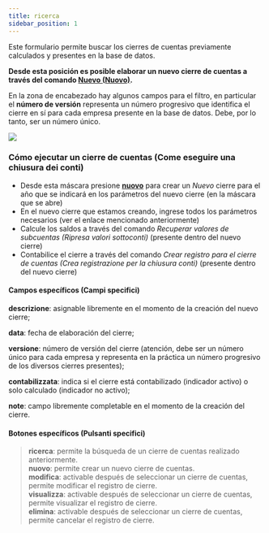```yaml
---
title: ricerca
sidebar_position: 1
---
```


Este formulario permite buscar los cierres de cuentas previamente calculados y presentes en la base de datos.

**Desde esta posición es posible elaborar un nuevo cierre de cuentas a través del comando [Nuevo (Nuovo)](/docs/finance-area/ledger-records/records/procedures/automatic-account-closing/new-account-closing).**

En la zona de encabezado hay algunos campos para el filtro, en particular el **número de versión** representa un número progresivo que identifica el cierre en sí para cada empresa presente en la base de datos. Debe, por lo tanto, ser un número único.

![](/img/it-it/finance-area/ledger-records/records/automatic-account-closing/search/image01.png)

### Cómo ejecutar un cierre de cuentas (Come eseguire una chiusura dei conti)

- Desde esta máscara presione [**nuovo**](/docs/finance-area/ledger-records/records/procedures/automatic-account-closing/new-account-closing) para crear un *Nuevo* cierre para el año que se indicará en los parámetros del nuevo cierre (en la máscara que se abre)  
- En el nuevo cierre que estamos creando, ingrese todos los parámetros necesarios (ver el enlace mencionado anteriormente)  
- Calcule los saldos a través del comando *Recuperar valores de subcuentas (Ripresa valori sottoconti)* (presente dentro del nuevo cierre)  
- Contabilice el cierre a través del comando *Crear registro para el cierre de cuentas (Crea registrazione per la chiusura conti)* (presente dentro del nuevo cierre)  

#### Campos específicos (Campi specifici)  

**descrizione**: asignable libremente en el momento de la creación del nuevo cierre;  

**data**: fecha de elaboración del cierre;  

**versione**: número de versión del cierre (atención, debe ser un número único para cada empresa y representa en la práctica un número progresivo de los diversos cierres presentes);  

**contabilizzata**: indica si el cierre está contabilizado (indicador activo) o solo calculado (indicador no activo);  

**note**: campo libremente completable en el momento de la creación del cierre.  

#### Botones específicos (Pulsanti specifici)  
> **ricerca**: permite la búsqueda de un cierre de cuentas realizado anteriormente.  
> **nuovo**: permite crear un nuevo cierre de cuentas.  
> **modifica**: activable después de seleccionar un cierre de cuentas, permite modificar el registro de cierre.  
> **visualizza**: activable después de seleccionar un cierre de cuentas, permite visualizar el registro de cierre.  
> **elimina**: activable después de seleccionar un cierre de cuentas, permite cancelar el registro de cierre.